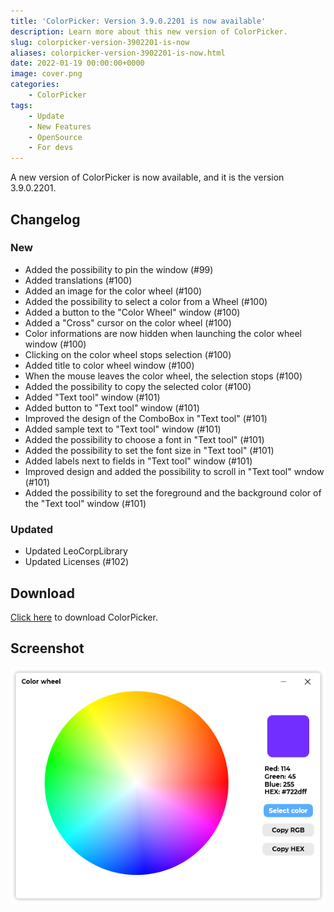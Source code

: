 ```yaml
---
title: 'ColorPicker: Version 3.9.0.2201 is now available'
description: Learn more about this new version of ColorPicker.
slug: colorpicker-version-3902201-is-now
aliases: colorpicker-version-3902201-is-now.html
date: 2022-01-19 00:00:00+0000
image: cover.png
categories:
    - ColorPicker
tags:
    - Update
    - New Features
    - OpenSource
    - For devs
---
```

A new version of ColorPicker is now available, and it is the version 3.9.0.2201.

## Changelog
### New
- Added the possibility to pin the window (#99)
- Added translations (#100)
- Added an image for the color wheel (#100)
- Added the possibility to select a color from a Wheel (#100)
- Added a button to the "Color Wheel" window (#100)
- Added a "Cross" cursor on the color wheel (#100)
- Color informations are now hidden when launching the color wheel window (#100)
- Clicking on the color wheel stops selection (#100)
- Added title to color wheel window (#100)
- When the mouse leaves the color wheel, the selection stops (#100)
- Added the possibility to copy the selected color (#100)
- Added "Text tool" window (#101)
- Added button to "Text tool" window (#101)
- Improved the design of the ComboBox in "Text tool" (#101)
- Added sample text to "Text tool" window (#101)
- Added the possibility to choose a font in "Text tool" (#101)
- Added the possibility to set the font size in "Text tool" (#101)
- Added labels next to fields in "Text tool" window (#101)
- Improved design and added the possibility to scroll in "Text tool" wndow (#101)
- Added the possibility to set the foreground and the background color of the "Text tool" window (#101)
### Updated
- Updated LeoCorpLibrary
- Updated Licenses (#102)

## Download

[Click here](https://tinyurl.com/DownloadColorPicker) to download ColorPicker.

## Screenshot
![The "Color wheel" of ColorPicker.](cover.png)